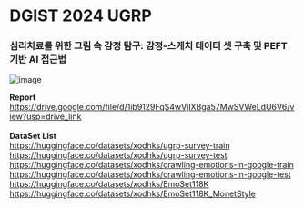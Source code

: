 # DGIST 2024 UGRP
### 심리치료를 위한 그림 속 감정 탐구: 감정-스케치 데이터 셋 구축 및 PEFT 기반 AI 접근법

![image](https://github.com/user-attachments/assets/b7228a8c-e708-4f1e-85f2-977e08b565e4)


**Report** <br>
https://drive.google.com/file/d/1ib9129FqS4wVjIXBga57MwSVWeLdU6V6/view?usp=drive_link <br>
<br>
**DataSet List** <br>
https://huggingface.co/datasets/xodhks/ugrp-survey-train <br>
https://huggingface.co/datasets/xodhks/ugrp-survey-test <br>
https://huggingface.co/datasets/xodhks/crawling-emotions-in-google-train <br>
https://huggingface.co/datasets/xodhks/crawling-emotions-in-google-test <br>
https://huggingface.co/datasets/xodhks/EmoSet118K <br>
https://huggingface.co/datasets/xodhks/EmoSet118K_MonetStyle <br>
